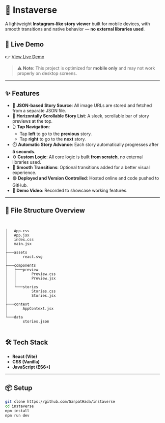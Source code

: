 # 📱 Instaverse

A lightweight **Instagram-like story viewer** built for mobile devices, with smooth transitions and native behavior — **no external libraries used**.

## 🚀 Live Demo

👉 [View Live Demo](https://instaversedemo.netlify.app)

> ⚠️ **Note**: This project is optimized for **mobile only** and may not work properly on desktop screens.

---

## ✨ Features

- 📂 **JSON-based Story Source**: All image URLs are stored and fetched from a separate JSON file.
- 📜 **Horizontally Scrollable Story List**: A sleek, scrollable bar of story previews at the top.
- 👆 **Tap Navigation**:
  - Tap **left** to go to the **previous** story.
  - Tap **right** to go to the **next** story.
- ⏱️ **Automatic Story Advance**: Each story automatically progresses after **5 seconds**.
- ⚙️ **Custom Logic**: All core logic is built **from scratch**, no external libraries used.
- 💫 **Smooth Transitions**: Optional transitions added for a better visual experience.
- 🟢 **Deployed and Version Controlled**: Hosted online and code pushed to GitHub.
- 🎥 **Demo Video**: Recorded to showcase working features.

---

## 📁 File Structure Overview


<pre> 
<code>
│   App.css
│   App.jsx
│   index.css
│   main.jsx
│   
├───assets
│       react.svg
│       
├───components
│   ├───preview
│   │       Preview.css
│   │       Preview.jsx
│   │       
│   └───stories
│           Stories.css
│           Stories.jsx
│           
├───context
│       AppContext.jsx
│       
└───data
        stories.json
</code> 
</pre>


## 🛠️ Tech Stack

- **React (Vite)**
- **CSS (Vanilla)**
- **JavaScript (ES6+)**

---

## 📦 Setup

```bash
git clone https://github.com/GanpatHada/instaverse
cd instaverse
npm install
npm run dev



